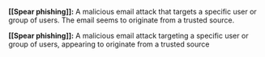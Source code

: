 **[[Spear phishing]]:** A malicious email attack that targets a specific user or group of users. The email seems to originate from a trusted source.

**[[Spear phishing]]:** A malicious email attack targeting a specific user or group of users, appearing to originate from a trusted source
